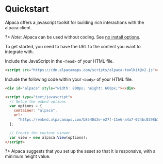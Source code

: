 # Quickstart

Alpaca offers a javascript toolkit for building rich interactions with the
alpaca client.

?> _Note:_ Alpaca can be used without coding. See [no install options](no-install).

To get started, you need to have the URL to the content you want to integrate
with.

Include the JavaScript in the `<head>` of your HTML file.

```html
<script src="https://cdn.alpacamaps.com/scripts/alpaca-toolkit@v2.js"></script>
```

Include the following code within your `<body>` of your HTML file.

```html
<div id="alpaca" style="width: 800px; height: 600px;"></div>

<script type="text/javascript">
  // Setup the embed options
  var options = {
    container: "alpaca",
    url:
      "https://embed.alpacamaps.com/b8548d2e-e27f-11e6-a4a7-024bc0398b11/embed",
  };

  // Create the content viewer
  var view = new alpaca.View(options);
</script>
```

?> Alpaca suggests that you set up the asset so that it is responsive, with a
minimum height value.
